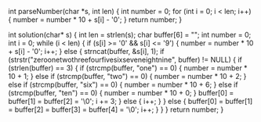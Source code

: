 
int parseNumber(char *s, int len) {
    int number = 0;
    for (int i = 0; i < len; i++) {
        number = number * 10 + s[i] - '0';
    }
    return number;
}

int solution(char* s) {
    int len = strlen(s);
    char buffer[6] = "";
    int number = 0;
    int i = 0;
    while (i < len) {
        if (s[i] >= '0' && s[i] <= '9') {
            number = number * 10 + s[i] - '0';
            i++;
        } else {
            strncat(buffer, &s[i], 1);
            if (strstr("zeroonetwothreefourfivesixseveneightnine", buffer) != NULL) {
                if (strlen(buffer) == 3) {
                    if (strcmp(buffer, "one") == 0) {
                        number = number * 10 + 1;
                    } else if (strcmp(buffer, "two") == 0) {
                        number = number * 10 + 2;
                    } else if (strcmp(buffer, "six") == 0) {
                        number = number * 10 + 6;
                    } else if (strcmp(buffer, "ten") == 0) {
                        number = number * 10 + 0;
                    }
                    buffer[0] = buffer[1] = buffer[2] = '\0';
                    i += 3;
                } else {
                    i++;
                }
            } else {
                buffer[0] = buffer[1] = buffer[2] = buffer[3] = buffer[4] = '\0';
                i++;
            }
        }
    }
    return number;
}
